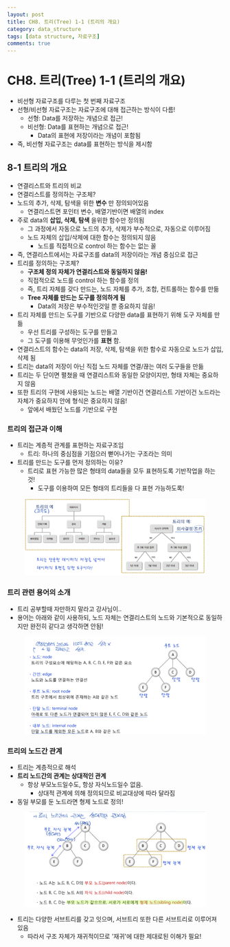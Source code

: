 ```yaml
---
layout: post
title: CH8. 트리(Tree) 1-1 (트리의 개요)
category: data_structure
tags: [data structure, 자료구조]
comments: true
---
```


# CH8. 트리(Tree) 1-1 (트리의 개요)
- 비선형 자료구조를 다루는 첫 번째 자료구조
- 선형/비선형 자료구조는 자료구조에 대해 접근하는 방식이 다름!
  - 선형: Data를 저장하는 개념으로 접근!
  - 비선형: Data를 표현하는 개념으로 접근!
    - Data의 표현에 저장이라는 개념이 포함됨
- 즉, 비선형 자료구조는 data를 표현하는 방식을 제시함

## 8-1 트리의 개요
 - 연결리스트와 트리의 비교
 - 연결리스트를 정의하는 구조체?
  - 노드의 추가, 삭제, 탐색을 위한 __변수__ 만 정의되어있음
    - 연결리스트면 포인터 변수, 배열기반이면 배열의 index
  - 주로 data의 __삽입, 삭제, 탐색__ 을위한 함수만 정의됨
    - 그 과정에서 자동으로 노드의 추가, 삭제가 부수적으로, 자동으로 이루어짐
    - 노드 자체의 삽입/삭제에 대한 함수는 정의되지 않음
      - 노드를 직접적으로 control 하는 함수는 없는 꼴
  - 즉, 연결리스트에서는 자료구조를 data의 저장이라는 개념 중심으로 접근
- 트리를 정의하는 구조체?
  - __구조체 정의 자체가 연결리스트와 동일하지 않음!__
  - 직접적으로 노드를 control 하는 함수를 정의
  - 즉, 트리 자체를 갖다 만드는, 노드 자체를 추가, 조합, 컨트롤하는 함수를 만듦
  - __Tree 자체를 만드는 도구를 정의하게 됨__
    - Data의 저장은 부수적인것일 뿐 중요하지 않음!
- 트리 자체를 만드는 도구를 기반으로 다양한 data를 표현하기 위해 도구 자체를 만듦
  - 우선 트리를 구성하는 도구를 만들고
  - 그 도구를 이용해 무엇인가를 __표현__ 함.
- 연결리스트의 함수는 data의 저장, 삭제, 탐색을 위한 함수로 자동으로 노드가 삽입, 삭제 됨
- 트리는 data의 저장이 아닌 직접 노드 자체를 연결/끊는 여러 도구들을 만듦
- 트리는 두 단이면 펼쳤을 때 연결리스트와 동일한 모양이지만, 형태 자체는 중요하지 않음
- 또한 트리의 구현에 사용되는 노드는 배열 기반이건 연결리스트 기반이건 노드라는 자체가 중요하지 안에 형식은 중요하지 않음!
  - 앞에서 배웠던 노드를 기반으로 구현

### 트리의 접근과 이해
- 트리는 계층적 관계를 표현하는 자료구조임
  - 트리: 하나의 중심점을 기점으러 뻗어나가는 구조라는 의미
- 트리를 만드는 도구를 먼저 정의하는 이유?
  - 트리로 표현 가능한 많은 형태의 data들을 모두 표현하도록 기반작업을 하는 것!
    - 도구를 이용하여 모든 형태의 트리들을 다 표현 가능하도록!

<center>
<figure>
<img src="/assets/post_img/data_structure/2019-06-05-data_structure/fig1.PNG" alt="views">
<figcaption> </figcaption>
</figure>
</center>

### 트리 관련 용어의 소개
- 트리 공부할때 자만하지 말라고 강사님이..
- 용어는 아래와 같이 사용하되, 노드 자체는 연결리스트의 노드와 기본적으로 동일하지만 완전히 같다고 생각하면 안됨!

<center>
<figure>
<img src="/assets/post_img/data_structure/2019-06-05-data_structure/fig2.PNG" alt="views">
<figcaption> </figcaption>
</figure>
</center>

### 트리의 노드간 관계
- 트리는 계층적으로 해석
- __트리 노드간의 관계는 상대적인 관계__
  - 항상 부모노드일수도, 항상 자식노드일수 없음.
    - 상대적 관계에 의해 정의되므로 비교대상에 따라 달라짐
- 동일 부모를 둔 노드라면 형제 노드로 정의!

<center>
<figure>
<img src="/assets/post_img/data_structure/2019-06-05-data_structure/fig3.PNG" alt="views">
<figcaption> </figcaption>
</figure>
</center>

- 트리는 다양한 서브트리를 갖고 잇으며, 서브트리 또한 다른 서브트리로 이루어져 있음
  - 따라서 구조 자체가 재귀적이므로 '재귀'에 대한 제대로된 이해가 필요!
